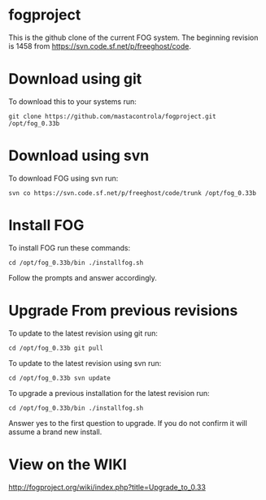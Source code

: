 fogproject
==========
This is the github clone of the current FOG system. The beginning revision is 1458 from https://svn.code.sf.net/p/freeghost/code.
 
Download using git
==================
To download this to your systems run:

`git clone https://github.com/mastacontrola/fogproject.git /opt/fog_0.33b`

Download using svn
==================
To download FOG using svn run:

`svn co https://svn.code.sf.net/p/freeghost/code/trunk /opt/fog_0.33b`

Install FOG
===========
To install FOG run these commands:

`cd /opt/fog_0.33b/bin ./installfog.sh`

Follow the prompts and answer accordingly.

Upgrade From previous revisions
===============================
To update to the latest revision using git run:

`cd /opt/fog_0.33b git pull`

To update to the latest revision using svn run:

`cd /opt/fog_0.33b svn update`

To upgrade a previous installation for the latest revision run:

`cd /opt/fog_0.33b/bin ./installfog.sh`

Answer yes to the first question to upgrade. If you do not confirm it will assume a brand new install.

View on the WIKI
================
http://fogproject.org/wiki/index.php?title=Upgrade_to_0.33
